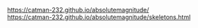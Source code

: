 https://catman-232.github.io/absolutemagnitude/ <br/>
https://catman-232.github.io/absolutemagnitude/skeletons.html
